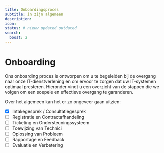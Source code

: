 ```yaml
---
title: Onboardingsproces
subtitle: in zijn algemeen
description:
icon:
status: # nieuw updated outdated
search:
  boost: 2 
---
```


# Onboarding

Ons onboarding proces is ontworpen om u te begeleiden bij de overgang naar onze IT-dienstverlening en om ervoor te zorgen dat uw IT-systemen optimaal presteren. Hieronder vindt u een overzicht van de stappen die we volgen om een soepele en effectieve overgang te garanderen.

Over het algemeen kan het er zo ongeveer gaan uitzien:

- [x] Intakegesprek / Consultatiegesprek
- [ ] Registratie en Contractafhandeling
- [ ] Ticketing en Ondersteuningssysteem
- [ ] Toewijzing van Technici
- [ ] Oplossing van Probleem
- [ ] Rapportage en Feedback
- [ ] Evaluatie en Verbetering
